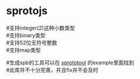 # sprotojs

#支持integer(2)这种小数类型  
#支持binary类型  
#支持52位无符号整数  
#支持map类型  

#生成spb的工具可以在 [sprototool](https://github.com/zhangshiqian1214/sprototool.git "Title") 的example里面找到  
#此库并不十分完善，并且fix并不会及时

